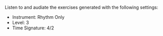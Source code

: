 Listen to and audiate the exercises generated with the following settings:

- Instrument: Rhythm Only
- Level: 3
- Time Signature: 4/2